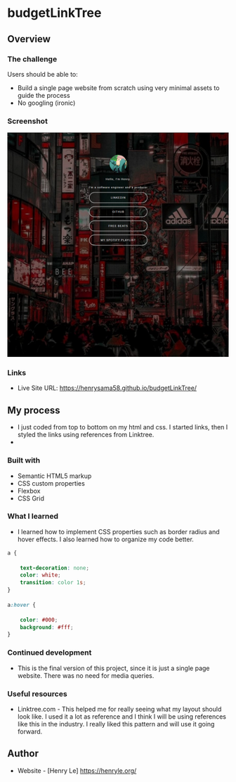 # budgetLinkTree

## Overview

### The challenge

Users should be able to:

- Build a single page website from scratch using very minimal assets to guide the process
- No googling (ironic)

### Screenshot

![](linkTree.jpg)

### Links

- Live Site URL: https://henrysama58.github.io/budgetLinkTree/

## My process

- I just coded from top to bottom on my html and css. I started links, then I styled the links using references from Linktree.
- 
### Built with

- Semantic HTML5 markup
- CSS custom properties
- Flexbox
- CSS Grid

### What I learned

- I learned how to implement CSS properties such as border radius and hover effects. I also learned how to organize my code better.

```css
a {

    text-decoration: none;
    color: white;
    transition: color 1s;
}

a:hover {

    color: #000;
    background: #fff;
}
```

### Continued development

- This is the final version of this project, since it is just a single page website. There was no need for media queries.

### Useful resources

- Linktree.com - This helped me for really seeing what my layout should look like. I used it a lot as reference and I think I will be using references like this in the industry. I really liked this pattern and will use it going forward.

## Author

- Website - [Henry Le] https://henryle.org/
